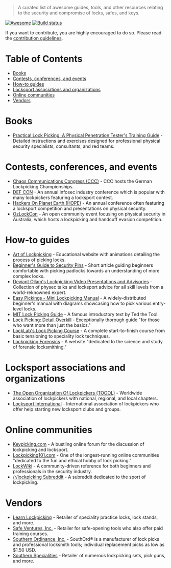 > A curated list of awesome guides, tools, and other resources relating to the security and compromise of locks, safes, and keys.

[![Awesome](https://cdn.rawgit.com/sindresorhus/awesome/d7305f38d29fed78fa85652e3a63e154dd8e8829/media/badge.svg)](https://github.com/sindresorhus/awesome)
[![Build status](https://travis-ci.org/meitar/awesome-lockpicking.svg?branch=master)](https://travis-ci.org/meitar/awesome-lockpicking)

If you want to contribute, you are highly encouraged to do so. Please read the [contribution guidelines](CONTRIBUTING.md).

# Table of Contents

* [Books](#books)
* [Contests, conferences, and events](#contests-conferences-and-events)
* [How-to guides](#how-to-guides)
* [Locksport associations and organizations](#locksport-associations-and-organizations)
* [Online communities](#online-communities)
* [Vendors](#vendors)

# Books

* [Practical Lock Picking: A Physical Penetration Tester's Training Guide](https://www.amazon.com/Practical-Lock-Picking-Physical-Penetration/dp/1597496111/) - Detailed instructions and exercises designed for professional physical security specialists, consultants, and red teams.

# Contests, conferences, and events

* [Chaos Communications Congress (CCC)](https://www.ccc.de/) - CCC hosts the German Lockpicking Championships.
* [DEF CON](https://defcon.org/) - An annual infosec industry conference which is popular with many lockpickers featuring a locksport contest.
* [Hackers On Planet Earth (HOPE)](https://hope.net/) - An annual conference often featuring a locksport competition and presentations on physical security.
* [OzLockCon](https://ozlockcon.com/) - An open community event focusing on physical security in Australia, which hosts a lockpicking and handcuff evasion competition.

# How-to guides

* [Art of Lockpicking](https://art-of-lockpicking.com/) - Educational website with animations detailing the process of picking locks.
* [Beginner's Guide to Security Pins](http://www.ninjacache.com/secpins_intro) - Short article guiding beginners comfortable with picking padlocks towards an understanding of more complex locks.
* [Deviant Ollam's Lockpicking Video Presentations and Advisories](http://deviating.net/lockpicking/videos.html) - Collection of physec talks and locksport advice for all skill levels from a world-reknowned expert.
* [Easy Pickings - Mini Lockpicking Manual](http://index-of.es/Lockpicking/Easy%20Pickings%20-%20Mini%20Lockpicking%20Manual.pdf) - A widely-distributed beginner's manual with diagrams showcasing how to pick various entry-level locks.
* [MIT Lock Picking Guide](https://webunraveling.com/public/mit-lock-picking-guide/index.php) - A famous introductory text by Ted the Tool.
* [Lock Picking: Detail Overkill](http://ninjacache.com/data/uploads/lockpicking-detail-overkill.pdf) - Exceptionally thorough guide "for those who want more than just the basics."
* [LockLab's Lock Picking Course](http://lock-lab.com/locklab-university/lock-picking-course-2/) - A complete start-to-finish course from basic tensioning to speciality lock techniques.
* [Lockpicking Forensics](http://www.lockpickingforensics.com/) - A website "dedicated to the science and study of forensic locksmithing."

# Locksport associations and organizations

* [The Open Organization Of Lockpickers (TOOOL)](https://toool.org/) - Worldwide association of lockpickers with national, regional, and local chapters.
* [Locksport International](http://locksport.com) - International association of lockpickers who offer help starting new locksport clubs and groups.

# Online communities

* [Keypicking.com](https://keypicking.com/) - A bustling online forum for the discussion of lockpicking and locksport.
* [Lockpicking101.com](https://www.lockpicking101.com/) - One of the longest-running online communities "dedicated to the fun and ethical hobby of lock picking."
* [LockWiki](http://lockwiki.com/) - A community-driven reference for both beginners and professionals in the security industry.
* [/r/lockpicking Subreddit](https://www.reddit.com/r/lockpicking/) - A subreddit dedicated to the sport of lockpicking.

# Vendors

* [Learn Lockpicking](https://learnlockpicking.com/) - Retailer of speciality practice locks, lock stands, and more.
* [Safe Ventures, Inc.](http://safeventures.com/) - Retailer for safe-opening tools who also offer paid training courses.
* [Southern Ordinance, Inc.](https://www.southord.com/) - SouthOrd® is a manufacturer of lock picks and professional locksmith tools; individual replacement picks as low as $1.50 USD.
* [Southern Specialities](http://www.lockpicktools.com/) - Retailer of numerous lockpicking sets, pick guns, and more.
